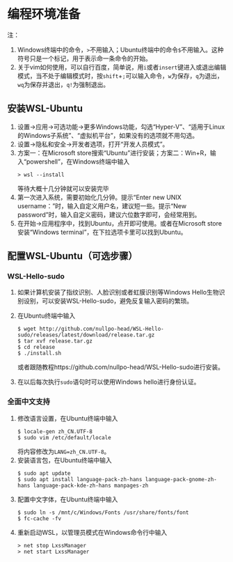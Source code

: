 # 编程环境准备

注：
1. Windows终端中的命令，`>`不用输入；Ubuntu终端中的命令`$`不用输入。这种符号只是一个标记，用于表示命一条命令的开始。
2. 关于vim如何使用，可以自行百度，简单说，用`i`或者`insert`键进入或退出编辑模式，当不处于编辑模式时，按`shift`+`;`可以输入命令，`w`为保存，`q`为退出，`wq`为保存并退出，`q!`为强制退出。

## 安装WSL-Ubuntu

1. 设置->应用->可选功能->更多Windows功能，勾选“Hyper-V”、“适用于Linux的Windows子系统”、“虚拟机平台”，如果没有的选项就不用勾选。
2. 设置->隐私和安全->开发者选项，打开“开发人员模式”。
3. 方案一：在Microsoft store搜索“Ubuntu”进行安装；方案二：Win+R，输入“powershell”，在Windows终端中输入
   ```
   > wsl --install
   ```
   等待大概十几分钟就可以安装完毕
4. 第一次进入系统，需要初始化几分钟。提示“Enter new UNIX username：”时，输入自定义用户名，建议短一些。提示“New password”时，输入自定义密码，建议六位数字即可，会经常用到。
5. 在开始->应用程序中，找到Ubuntu，点开即可使用。或者在Microsoft store安装“Windows terminal”，在下拉选项卡里可以找到Ubuntu。

## 配置WSL-Ubuntu（可选步骤）

### WSL-Hello-sudo

1. 如果计算机安装了指纹识别、人脸识别或者虹膜识别等Windows Hello生物识别设别，可以安装WSL-Hello-sudo，避免反复输入密码的繁琐。

2. 在Ubuntu终端中输入
   ```
   $ wget http://github.com/nullpo-head/WSL-Hello-sudo/releases/latest/download/release.tar.gz
   $ tar xvf release.tar.gz
   $ cd release
   $ ./install.sh
   ```
   或者跟随教程https://github.com/nullpo-head/WSL-Hello-sudo进行安装。
3. 在以后每次执行`sudo`语句时可以使用Windows hello进行身份认证。

### 全面中文支持

1. 修改语言设置，在Ubuntu终端中输入
   ```
   $ locale-gen zh_CN.UTF-8
   $ sudo vim /etc/default/locale
   ```
   将内容修改为`LANG=zh_CN.UTF-8`。
2. 安装语言包，在Ubuntu终端中输入
   ```
   $ sudo apt update
   $ sudo apt install language-pack-zh-hans language-pack-gnome-zh-hans language-pack-kde-zh-hans manpages-zh
   ```
3. 配置中文字体，在Ubuntu终端中输入
   ```
   $ sudo ln -s /mnt/c/Windows/Fonts /usr/share/fonts/font
   $ fc-cache -fv
   ```
4. 重新启动WSL，以管理员模式在Windows命令行中输入
   ```
   > net stop LxssManager
   > net start LxssManager
   ```
